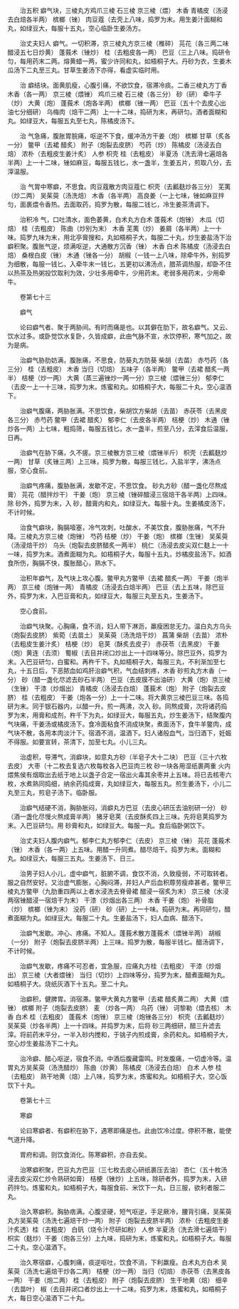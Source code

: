 <!-- { "loadSidebar": true } -->
　　治五积 癖气块，三棱丸方鸡爪三棱 石三棱 京三棱（煨） 木香 青橘皮（汤浸去白焙各半两） 槟榔（锉） 肉豆蔻（去壳上八味，捣罗为末。用生姜汁面糊和丸，如绿豆大，每服十五丸，空心临卧生姜汤方。

　　治丈夫妇人 癖气。一切积滞，京三棱丸方京三棱（椎碎） 芫花（各三两二味醋浸五七日炒黄） 蓬莪术（锉炒） 桂（去粗皮各一两） 巴豆（三上八味。捣研令匀，每用药末二两。熔黄蜡一两，蜜少许同和丸，如梧桐子大。丹砂为衣，生姜木瓜汤下二丸至三丸。甘草生姜汤下亦得，看虚实临时用。

　　治 癖结块。面黄肌瘦，心腹引痛，不欲饮食，宿滞冷痰。二香三棱丸方丁香 木香（各一两） 京三棱（煨锉） 鸡爪三棱 石三棱（各三分） 砂（研） 牵牛子（炒） 大黄（炮） 蓬莪术（炮各半两） 槟榔（锉一两） 巴豆（五十个去皮心出油七分细研） 乌梅肉（焙干二两）上一十二味，捣研为末，再研匀。酒者面糊和丸。如绿豆大，每服五丸至七丸，陈橘皮汤下。

　　治 气急痛，腹胀胃脘痛，呕逆不下食，缓冲汤方干姜（炮） 槟榔 甘草（炙各一分） 鳖甲（去裙 醋炙） 附子（炮裂去皮脐） 芍药（炒） 陈橘皮（汤浸去白焙） 浓朴（去粗皮生姜汁炙） 人参 枳壳 桂（去粗皮） 半夏汤（洗去滑七遍焙各半两）上一十二味，锉如麻豆，每服五钱匕，水一盏半，生姜五片，煎取八分，去滓温服。

　　治 气胃中寒癖，不思食。肉豆蔻散方肉豆蔻仁 枳壳（去瓤麸炒各三分） 芜荑（炒二两） 吴茱萸（汤洗焙） 木香（各半两） 高良姜（一上七味，锉如麻豆拌匀，面裹煨令香热。去面取药，捣罗为散，每服二钱匕，冷生姜茶清调下。

　　治积冷 气，口吐清水，面色萎黄，白术丸方白术 蓬莪术（炮锉） 木瓜（切焙） 桂（去粗皮） 陈曲（炒别为末） 木香 芜荑（炒） 姜屑（各半两）上一十味。捣罗九味为末，用北亭膏搜和，丸如梧桐子大，每服二十丸，炒生姜盐汤下治 癖积聚。腹胀气逆，烦满呕逆，大通散方沉香（锉） 木香 白术 陈橘皮（汤浸去白焙） 桑根白皮（锉） 木通（锉各一分） 胡椒（一钱一上八味，除牵牛外，别捣罗为细散，每服一钱匕，入牵牛末一钱匕，五更初以沸汤点，腊茶调热服，却卧不住以热茶及热粥投饮取利为效，少壮多用牵牛，少用药末。老弱多用药末，少用牵牛。

　　卷第七十三

　　癖气

　　论曰癖气者、聚于两胁间。有时而痛是也。以其僻在肋下，故名癖气。又云、饮水过多。或卧觉饮水复卧，久皆成癖，此由气脉不宣，水饮停积，寒气加之，故为是病。

　　治癖气胁肋妨满，腹胀痛，不思食，防葵丸方防葵 柴胡（去苗） 赤芍药（各三分） 桂（去粗皮） 木香 当归（切焙） 五味子（各半两） 鳖甲（去裙 醋炙一两半） 桔梗（炒一两） 大黄（蒸三遍锉炒一两一分）京三棱（煨锉三分） 郁李仁（去皮一上一十三味，捣罗为末。炼蜜和丸。如梧桐子大，每服二十丸，空心温酒下。

　　治癖气腹痛，两胁胀满。不思饮食，柴胡饮方柴胡（去苗） 赤茯苓（去黑皮各三分） 赤芍药 鳖甲（去裙 醋炙） 郁李仁（去皮各半两） 桔梗（炒） 木通（锉炒各一两）上七味，粗捣筛，每服五钱匕，水一盏半，煎至八分，去滓食后温服，日再。

　　治癖气在胁下痛，久不瘥。京三棱散方京三棱（煨锉半斤） 枳壳（去瓤麸炒一两） 甘草（炙锉三两）上三味，捣罗为散，每服三钱匕，入盐半字，沸汤点服，空心食前。

　　治癖气疼痛，腹胁胀满，发歇不定，不思饮食。 砂丸方砂（醋一盏化尽熬成膏） 芫花（醋拌炒干） 干姜（炮） 京三棱（锉碎醋浸三宿焙干各半两）上四味。除 砂外，捣罗为末，入 砂，醋膏内和丸，如绿豆大。每服十丸。生姜橘皮汤下，不计时候。

　　治食气癖块，胸膈噎塞，冷气攻刺，吐酸水，不美饮食，腹胁胀痛，气不升降。三棱丸方京三棱（炮锉） 芍药 桔梗（炒） 干姜（炮） 槟榔（生锉） 吴茱萸（汤浸焙干炒） 乌头（炮裂去皮脐醋炙一两半） 桃仁（汤浸去皮尖双仁麸上一十一味，捣罗为末。酒煮面糊为丸。如梧桐子大，每服十五丸，炒橘皮盐汤下。如酒食所伤，胸膈不快，腹胀醋心，熟水下。

　　治积年癖气，及气块上攻心腹。鳖甲丸方鳖甲（去裙 醋炙一两） 干姜（炮半两） 京三棱（炮锉一两） 青橘皮（汤浸去白焙半两） 巴豆（去上五味，除巴豆外，捣罗为末，入巴豆膏和丸，如绿豆大，每服三丸至五丸，生姜汤下。

　　空心食前。

　　治癖气块聚。心胸痛，食不消，妇人带下淋沥，羸瘦困怠无力。温白丸方乌头（炮裂去皮脐） 紫菀（去苗土） 吴茱萸（汤洗焙干炒） 菖蒲 柴胡（去苗） 浓朴（去粗皮生姜汁炙） 桔梗（炒） 皂荚（酥炙去皮子） 赤茯苓（去黑皮） 干姜（炮）黄连（去须） 蜀椒（去目并闭口炒出上一十四味等分。除巴豆外，捣罗为末。入巴豆研匀，白蜜和。再杵千下。丸如梧桐子大，每服三丸，不利渐加至七丸，十五日后，下恶脓血如鸡肝治癖气积，气血结刺疼，木香 砂煎丸方木香（一分） 砂（醋一盏化尽滤去砂石半两） 巴豆（去皮膜不出油研） 大黄（炮）京三棱（生锉） 干漆（炒烟出） 青橘皮（汤浸去白焙） 蓬莪术（炮） 附子（炮裂去皮脐） 桂（去粗皮） 干姜（炮各一分）上一十二味。将大黄京三棱巴豆三味。各捣研为末。同于银石器内，以醋一升。煎一两沸，次入 砂。同熬成膏，次将诸药捣罗为末，用膏和成剂，杵千下为丸，如绿豆大，每服五丸，炒生姜汤下，结聚腹内气块痛，干姜汤或橘皮汤下。食冷面粘食不消成块聚，煮面汤下，食牛羊鳖肉，成气块不散，各用本肉淡汁下。宿酒不消，温酒下。妇人诸般血气，当归酒下，妊娠不得服。如要宣转，茶清下，加至七丸。小儿三丸。

　　治虚积，导滞气，消癖块，如意丸方砂（半皂子大十二块） 巴豆（三十六枚去皮） 大枣（十二枚去复选六枚每枚各入巴豆肉三枚 砂一块各用湿纸裹两重 火内煨焦侯有烟取出去纸于地上以盏子合定一宿出火毒其余枣并上五味。将已去核枣六枚，水煮熟同捣细，纳余药捣成膏，丸如绿豆大，每服五丸。煎生姜汤下，小儿二丸至三丸，煎皂子汤下。临卧服。

　　治癖气结硬不消，胸胁胀闷，消癖丸方巴豆（去皮心研压去油别研一分） 砂（酒一盏化尽慢火熬成膏半两） 猪牙皂荚（去皮酥炙四上三味。先将皂荚捣罗为末。入巴豆研匀。用 砂膏和丸，如绿豆大。每服一丸。食后临卧粥饮下。

　　治丈夫妇人腹内癖气。郁李仁丸方郁李仁（去皮） 京三棱（锉） 芫花 蓬莪术（锉） 木香（各一两）上五味。用醋一升同煮。醋尽焙干。捣罗为末。面糊和丸。如绿豆大，每服三五丸。生姜汤下、日三。

　　治男子妇人小儿，虚中癖气，脏腑不调，食饮不消，久致瘦弱，不可取转者。服之自然安好。又治虚气膨胀，心胸闷滞，并妇人产后血积蓐劳瘦瘁甚者。鳖甲三棱丸方鳖甲（九肋重四两以上者水浸洗去脊骨裙 醋浸一宿炙为末） 京三棱（水浸两宿锉醋浸一宿焙干为末） 干漆（炒烟出各三两） 木香 干姜（炮） 补骨脂（炒） 槟榔（锉为末） 没药（研） 砂（研）上一十味。捣研为末。再同研匀，醋煮面糊为丸。如绿豆大。每服二十丸。生姜盐汤下，妇人血病、醋汤下。

　　治癖气发歇。冲心、疼痛。不知人。蓬莪术散方蓬莪术（煨锉半两） 胡椒（一分） 附子（炮裂去皮脐半两）上三味。捣罗为散，每服半钱匕。醋汤调下，不计时候。

　　治癖气发歇，疼痛不可忍者，宜急服，应痛丸方桂（去粗皮） 干漆（炒烟出） 京三棱（大者煨锉） 当归（切炒）上四味等分，捣罗为末，醋煮面糊为丸。如梧桐子大。烧纸灰酒下十五丸。至二十丸。

　　治癖积，健脾胃。消宿滞。鳖甲大黄丸方鳖甲（去裙 醋炙黄二两） 大黄（煨锉） 槟榔 附子（炮裂去皮脐） 麦 （炒各一两） 乌药（锉） 诃黎勒（煨去核） 木香 白术 桂（去粗皮） 蓬莪术（炮锉） 京三棱（炮锉各三分） 枳壳（去瓤麸炒） 吴茱萸（炒各半两）上一十四味。并捣罗为末，后将 砂三两细研，醋三升滤去滓。将前药末平分，一半入砂内搅和，于铫子内煎成膏，余药和丸。如梧桐子大，空心炒生姜盐汤下二十丸。

　　治冷癖、醋心呕逆，宿食不消。中酒后腹藏雷鸣。时发腹痛，一切虚冷等。温胃丸方吴茱萸（汤洗醋炒） 陈曲（炒黄） 陈橘皮（汤浸去白焙） 白术 人参 桂（去粗皮） 熟干地黄（焙）上八味，捣罗为末，炼蜜和丸。如梧桐子大，空心饭饮下十丸。

　　卷第七十三

　　寒癖

　　论曰寒癖者、有癖积在胁下，遇寒即痛是也。此由饮冷过度。停积不散，能使气道升降。

　　胃府和调。则饮食消化。陈寒癖积，亦自去矣。

　　治寒癖积聚，巴豆丸方巴豆（三七枚去皮心研纸裹压去油） 杏仁（五十枚汤浸去皮尖双仁炒令熟研如膏） 桔梗（锉炒）上五味，除研者外，捣罗为末，入研药拌匀。炼蜜和丸，如梧桐子大，每服食前、米饮下一丸，日三服，欲利者服二丸。

　　治久寒癖积。胸胁痞满。心腹坚硬，短气呕逆，手足厥冷，腰背引痛，吴茱萸丸方吴茱萸（汤洗七遍焙干炒一两） 附子（炮裂去皮脐半两） 浓朴（去粗皮生姜汁炙透）桂（去粗皮） 白矾（烧令汁尽研如粉） 人参 半夏汤（洗去滑七遍焙干） 枳实（麸炒）干姜（炮各三分）上九味，捣研为末，炼蜜和丸，如梧桐子大。每服二十丸，空心温酒下。

　　治久寒宿癖，心腹刺痛，痰逆呕吐，饮食不消，下利羸瘦。白术丸方白术 吴茱萸（汤洗七遍焙干炒各二两） 桔梗（炒一两） 当归（切焙） 赤茯苓（去黑皮各一两） 干姜（炮二两） 桂（去粗皮） 附子（炮裂去皮脐） 生干地黄（焙） 细辛（去苗叶） 椒（去目并闭口者炒出上一十二味。捣罗为末，炼蜜和丸，如梧桐子大，每日空心温酒下二十丸。

